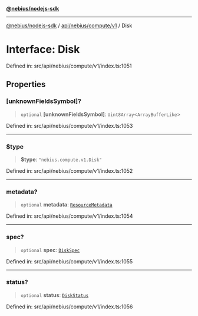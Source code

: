 [**@nebius/nodejs-sdk**](../../../../../README.md)

---

[@nebius/nodejs-sdk](../../../../../README.md) / [api/nebius/compute/v1](../README.md) / Disk

# Interface: Disk

Defined in: src/api/nebius/compute/v1/index.ts:1051

## Properties

### \[unknownFieldsSymbol\]?

> `optional` **\[unknownFieldsSymbol\]**: `Uint8Array`\<`ArrayBufferLike`\>

Defined in: src/api/nebius/compute/v1/index.ts:1053

---

### $type

> **$type**: `"nebius.compute.v1.Disk"`

Defined in: src/api/nebius/compute/v1/index.ts:1052

---

### metadata?

> `optional` **metadata**: [`ResourceMetadata`](../../../common/v1/interfaces/ResourceMetadata.md)

Defined in: src/api/nebius/compute/v1/index.ts:1054

---

### spec?

> `optional` **spec**: [`DiskSpec`](DiskSpec.md)

Defined in: src/api/nebius/compute/v1/index.ts:1055

---

### status?

> `optional` **status**: [`DiskStatus`](DiskStatus.md)

Defined in: src/api/nebius/compute/v1/index.ts:1056
